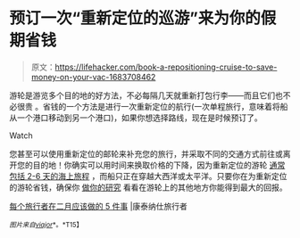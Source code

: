 # 预订一次“重新定位的巡游”来为你的假期省钱

> 原文：<https://lifehacker.com/book-a-repositioning-cruise-to-save-money-on-your-vac-1683708462>

游轮是游览多个目的地的好方法，不必每隔几天就重新打包行李——而且它们也不必很贵 。省钱的一个方法是进行一次重新定位的航行(一次单程旅行，意味着将船从一个港口移动到另一个港口)，如果你想选择路线，现在是时候预订了。

Watch

您甚至可以使用重新定位的邮轮来补充您的旅行，并采取不同的交通方式前往或离开您的目的地！你确实可以用时间来换取价格的下降，因为重新定位的游轮 [通常包括 2-6 天的海上旅程](http://www.frommers.com/articles/7452.html) ，而船只正在穿越大西洋或太平洋。只要你在为重新定位的游轮省钱，确保你 [做你的研究](https://lifehacker.com/this-chart-shows-you-which-cruise-items-included-in-the-1668618961) 看看在游轮上的其他地方你能得到最大的回报。

[每个旅行者在二月应该做的 5 件事](http://www.cntraveler.com/stories/2015-01-28/5-things-every-traveler-should-do-in-february) |康泰纳仕旅行者

<small>*图片来自*</small>[<small>*viajor*</small>](https://www.flickr.com/photos/viajor/15953156320/)<small>*。*T15】</small>